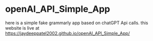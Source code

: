 # openAI_API_Simple_App
here is a simple fake grammarly app based on chatGPT Api calls.
this website is live at https://jaydeeppatel2002.github.io/openAI_API_Simple_App/
